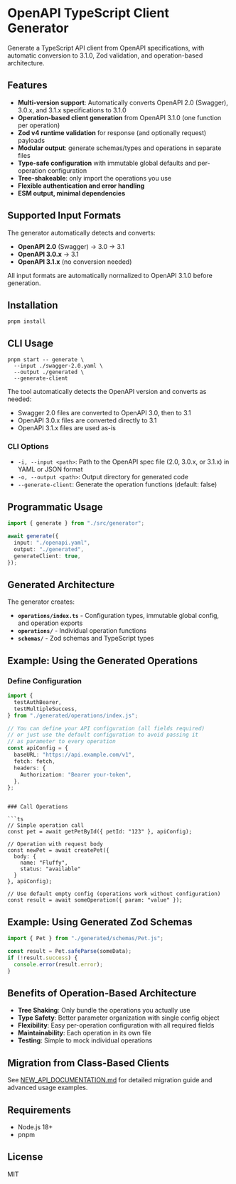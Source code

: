 # OpenAPI TypeScript Client Generator

Generate a TypeScript API client from OpenAPI specifications, with automatic conversion to 3.1.0, Zod validation, and operation-based architecture.

## Features

- **Multi-version support**: Automatically converts OpenAPI 2.0 (Swagger), 3.0.x, and 3.1.x specifications to 3.1.0
- **Operation-based client generation** from OpenAPI 3.1.0 (one function per operation)
- **Zod v4 runtime validation** for response (and optionally request) payloads
- **Modular output**: generate schemas/types and operations in separate files
- **Type-safe configuration** with immutable global defaults and per-operation configuration
- **Tree-shakeable**: only import the operations you use
- **Flexible authentication and error handling**
- **ESM output, minimal dependencies**

## Supported Input Formats

The generator automatically detects and converts:

- **OpenAPI 2.0** (Swagger) → 3.0 → 3.1
- **OpenAPI 3.0.x** → 3.1
- **OpenAPI 3.1.x** (no conversion needed)

All input formats are automatically normalized to OpenAPI 3.1.0 before generation.

## Installation

```
pnpm install
```

## CLI Usage

```
pnpm start -- generate \
  --input ./swagger-2.0.yaml \
  --output ./generated \
  --generate-client
```

The tool automatically detects the OpenAPI version and converts as needed:

- Swagger 2.0 files are converted to OpenAPI 3.0, then to 3.1
- OpenAPI 3.0.x files are converted directly to 3.1
- OpenAPI 3.1.x files are used as-is

### CLI Options

- `-i, --input <path>`: Path to the OpenAPI spec file (2.0, 3.0.x, or 3.1.x) in YAML or JSON format
- `-o, --output <path>`: Output directory for generated code
- `--generate-client`: Generate the operation functions (default: false)

## Programmatic Usage

```ts
import { generate } from "./src/generator";

await generate({
  input: "./openapi.yaml",
  output: "./generated",
  generateClient: true,
});
```

## Generated Architecture

The generator creates:

- **`operations/index.ts`** - Configuration types, immutable global config, and operation exports
- **`operations/`** - Individual operation functions
- **`schemas/`** - Zod schemas and TypeScript types

## Example: Using the Generated Operations

### Define Configuration

```ts
import {
  testAuthBearer,
  testMultipleSuccess,
} from "./generated/operations/index.js";
```

```ts
// You can define your API configuration (all fields required)
// or just use the default configuration to avoid passing it
// as parameter to every operation
const apiConfig = {
  baseURL: "https://api.example.com/v1",
  fetch: fetch,
  headers: {
    Authorization: "Bearer your-token",
  },
};
```

````

### Call Operations

```ts
// Simple operation call
const pet = await getPetById({ petId: "123" }, apiConfig);

// Operation with request body
const newPet = await createPet({
  body: {
    name: "Fluffy",
    status: "available"
  }
}, apiConfig);

// Use default empty config (operations work without configuration)
const result = await someOperation({ param: "value" });
````

## Example: Using Generated Zod Schemas

```ts
import { Pet } from "./generated/schemas/Pet.js";

const result = Pet.safeParse(someData);
if (!result.success) {
  console.error(result.error);
}
```

## Benefits of Operation-Based Architecture

- **Tree Shaking**: Only bundle the operations you actually use
- **Type Safety**: Better parameter organization with single config object
- **Flexibility**: Easy per-operation configuration with all required fields
- **Maintainability**: Each operation in its own file
- **Testing**: Simple to mock individual operations

## Migration from Class-Based Clients

See [NEW_API_DOCUMENTATION.md](./NEW_API_DOCUMENTATION.md) for detailed migration guide and advanced usage examples.

## Requirements

- Node.js 18+
- pnpm

## License

MIT
